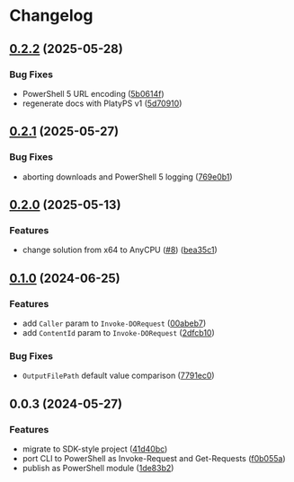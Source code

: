 # Changelog

## [0.2.2](https://github.com/pl4nty/PSDODownloader/compare/v0.2.1...v0.2.2) (2025-05-28)


### Bug Fixes

* PowerShell 5 URL encoding ([5b0614f](https://github.com/pl4nty/PSDODownloader/commit/5b0614fc4c55caa8026913c0b907cdcef8e77d81))
* regenerate docs with PlatyPS v1 ([5d70910](https://github.com/pl4nty/PSDODownloader/commit/5d709100297412ba3015fa8fc72b47accaa0fbec))

## [0.2.1](https://github.com/pl4nty/PSDODownloader/compare/v0.2.0...v0.2.1) (2025-05-27)


### Bug Fixes

* aborting downloads and PowerShell 5 logging ([769e0b1](https://github.com/pl4nty/PSDODownloader/commit/769e0b11b3186c4da117915c70cff92bdda9202b))

## [0.2.0](https://github.com/pl4nty/PSDODownloader/compare/v0.1.0...v0.2.0) (2025-05-13)


### Features

* change solution from x64 to AnyCPU ([#8](https://github.com/pl4nty/PSDODownloader/issues/8)) ([bea35c1](https://github.com/pl4nty/PSDODownloader/commit/bea35c1aacdba67777108679fd5bcfc185a82d80))

## [0.1.0](https://github.com/pl4nty/PSDODownloader/compare/v0.0.3...v0.1.0) (2024-06-25)


### Features

* add `Caller` param to `Invoke-DORequest` ([00abeb7](https://github.com/pl4nty/PSDODownloader/commit/00abeb7ea763b493088ca2c9485bbd8c0f343dfa))
* add `ContentId` param to `Invoke-DORequest` ([2dfcb10](https://github.com/pl4nty/PSDODownloader/commit/2dfcb1026bd5fdb9b4af2ce7c83dd415df548e46))


### Bug Fixes

* `OutputFilePath` default value comparison ([7791ec0](https://github.com/pl4nty/PSDODownloader/commit/7791ec09135284ce8d62a3fd563bc1df202c4f16))

## 0.0.3 (2024-05-27)


### Features

* migrate to SDK-style project ([41d40bc](https://github.com/pl4nty/PSDODownloader/commit/41d40bc09788280b1ec8ff860590217913771841))
* port CLI to PowerShell as Invoke-Request and Get-Requests ([f0b055a](https://github.com/pl4nty/PSDODownloader/commit/f0b055afcd4f0a95b9125155707b4384e87691af))
* publish as PowerShell module ([1de83b2](https://github.com/pl4nty/PSDODownloader/commit/1de83b26c62cb9afc8cea85819986f5bac099f96))
